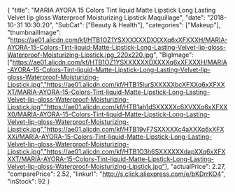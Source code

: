 {
	"title": "MARIA AYORA 15 Colors Tint liquid Matte Lipstick Long Lasting Velvet lip gloss Waterproof Moisturizing Lipstick Maquillage",
	"date": "2018-10-31 10:30:20",
	"SubCat": ["Beauty & Health"],
	"categories": ["Makeup"],
	"thumbnailImage": "https://ae01.alicdn.com/kf/HTB1OZ1YSXXXXXXDXXXXq6xXFXXXH/MARIA-AYORA-15-Colors-Tint-liquid-Matte-Lipstick-Long-Lasting-Velvet-lip-gloss-Waterproof-Moisturizing-Lipstick.jpg_220x220.jpg",
	"BigImage": ["https://ae01.alicdn.com/kf/HTB1OZ1YSXXXXXXDXXXXq6xXFXXXH/MARIA-AYORA-15-Colors-Tint-liquid-Matte-Lipstick-Long-Lasting-Velvet-lip-gloss-Waterproof-Moisturizing-Lipstick.jpg","https://ae01.alicdn.com/kf/HTB15lurSXXXXXbcXFXXq6xXFXXXT/MARIA-AYORA-15-Colors-Tint-liquid-Matte-Lipstick-Long-Lasting-Velvet-lip-gloss-Waterproof-Moisturizing-Lipstick.jpg","https://ae01.alicdn.com/kf/HTB1ah1dSXXXXXc6XVXXq6xXFXXX0/MARIA-AYORA-15-Colors-Tint-liquid-Matte-Lipstick-Long-Lasting-Velvet-lip-gloss-Waterproof-Moisturizing-Lipstick.jpg","https://ae01.alicdn.com/kf/HTB19vF7SXXXXXc4aXXXq6xXFXXXi/MARIA-AYORA-15-Colors-Tint-liquid-Matte-Lipstick-Long-Lasting-Velvet-lip-gloss-Waterproof-Moisturizing-Lipstick.jpg","https://ae01.alicdn.com/kf/HTB1O3h6SXXXXXXdapXXq6xXFXXXT/MARIA-AYORA-15-Colors-Tint-liquid-Matte-Lipstick-Long-Lasting-Velvet-lip-gloss-Waterproof-Moisturizing-Lipstick.jpg"],
	"actualPrice": 2.27,
	"comparePrice": 2.52,
	"linkurl": "http://s.click.aliexpress.com/e/bKDrrKO4",
	"inStock": 92
}
